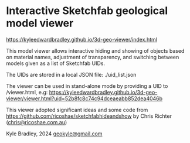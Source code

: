 # Interactive Sketchfab geological model viewer 

https://kyleedwardbradley.github.io/3d-geo-viewer/index.html

This model viewer allows interactive hiding and showing of objects based on material names, adjustment of transparency, and switching between models given as a list of Sketchfab UIDs.

The UIDs are stored in a local JSON file: ./uid_list.json

The viewer can be used in stand-alone mode by providing a UID to /viewer.html, e.g:
https://kyleedwardbradley.github.io/3d-geo-viewer/viewer.html?uid=52b8fc8c74c94dceaeabb852dea4046b

This viewer adopted significant ideas and some code from https://github.com/ricoshae/sketchfabhideandshow by Chris Richter (chris@ricoshae.com.au)

Kyle Bradley, 2024
geokyle@gmail.com
